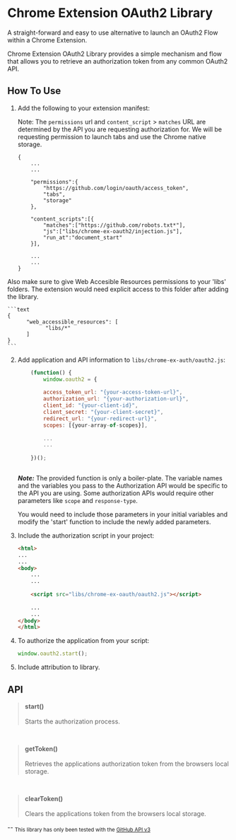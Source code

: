 Chrome Extension OAuth2 Library
===============================
A straight-forward and easy to use alternative to launch an OAuth2 Flow within a Chrome Extension.

Chrome Extension OAuth2 Library provides a simple mechanism and flow that allows you to retrieve an authorization token from any common OAuth2 API.


How To Use
----------
1. Add the following to your extension manifest:

	Note: The `permissions` url and `content_script` > `matches` URL are determined by the API you are requesting authorization for. We will be requesting permission to launch tabs and use the Chrome native storage.
	
	```text
	{
		...
		...
		
		"permissions":{
			"https://github.com/login/oauth/access_token",
			"tabs",
			"storage"
		},
		
		"content_scripts":[{
			"matches":["https://github.com/robots.txt*"],
			"js":["libs/chrome-ex-oauth2/injection.js"],
			"run_at":"document_start"
		}],
		
		...
		...
	}
	```
	
 Also make sure to give Web Accesible Resources permissions to your 'libs' folders. The extension would need explicit access to this folder after adding the library.

	```text
	{
	      "web_accessible_resources": [
    			"libs/*"
		  ]
	}
	```

2. Add application and API information to `libs/chrome-ex-auth/oauth2.js`:

	```javascript
		(function() {
			window.oauth2 = {
			
			access_token_url: "{your-access-token-url}",
			authorization_url: "{your-authorization-url}",
			client_id: "{your-client-id}",
			client_secret: "{your-client-secret}",
			redirect_url: "{your-redirect-url}",
			scopes: [{your-array-of-scopes}],
			
			...
			...
		
		})();			
			
	```

	***Note:*** The provided function is only a boiler-plate. The variable names and the variables you pass to the Authorization API would be specific to the API you are using. Some authorization APIs would require other parameters like  `scope` and `response-type`. 

	You would need to include those parameters in your initial variables and modify the 'start' function to include the newly added parameters.


3. Include the authorization script in your project:

	```html
	<html>
	...
	...
	<body>
		...
		...
		
		<script src="libs/chrome-ex-oauth/oauth2.js"></script>
		
		...
		...
	</body>
	</html>
	```

4. To authorize the application from your script:

	```javascript
	window.oauth2.start();
	```
	
5. Include attribution to library.

API
---

>**start()**
><br><br>
>Starts the authorization process.

<br>

>**getToken()**
><br><br>
>Retrieves the applications authorization token from the browsers local storage.

<br>

>**clearToken()**
><br><br>
>Clears the applications token from the browsers local storage.

--
<sub>This library has only been tested with the [GitHub API v3](http://developer.github.com/v3/)</sub>

